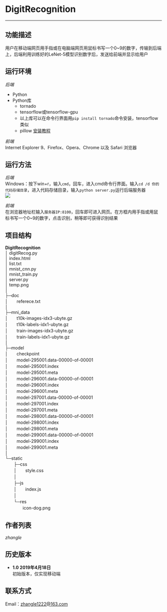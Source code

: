 # DigitRecognition
***
## 功能描述

用户在移动端网页用手指或在电脑端网页用鼠标书写一个0~9的数字，传输到后端上，后端利用训练好的LeNet-5模型识别数字后，发送给前端并显示给用户

## 运行环境

*后端*  
- Python
- Python库
  - tornado
  - tensorflow或tensorflow-gpu
  - 以上库可以在命令行界面用`pip install tornado`命令安装，tensorflow类似
  - pillow [安装教程](https://www.cnblogs.com/yuanzhoulvpi/p/9028713.html)

*前端*  
Internet Explorer 9、Firefox、Opera、Chrome 以及 Safari 浏览器

## 运行方法

*后端*  
Windows：按下win+r，输入`cmd`，回车，进入cmd命令行界面。输入`cd /d 你的代码存储目录`，进入代码存储目录，输入`python server.py`运行后端服务器  
![](https://ws1.sinaimg.cn/large/8d421749ly1g264u89wubj20di06gdfz.jpg)

*前端*  
在浏览器地址栏输入`服务器IP:8100`，回车即可进入网页。在方框内用手指或用鼠标书写一个0~9的数字，点击识别，稍等即可获得识别结果

## 项目结构

**DigitRecognition**  
│  digitRecog.py  
│  index.html  
│  list.txt  
│  mnist_cnn.py  
│  mnist_train.py  
│  server.py  
│  temp.png  
│  
├─doc  
│　　referece.txt  
│      
├─mni_data  
│　　t10k-images-idx3-ubyte.gz  
│　　t10k-labels-idx1-ubyte.gz  
│　　train-images-idx3-ubyte.gz  
│　　train-labels-idx1-ubyte.gz  
│      
├─model  
│　　checkpoint  
│　　model-295001.data-00000-of-00001  
│　　model-295001.index  
│　　model-295001.meta  
│　　model-296001.data-00000-of-00001  
│　　model-296001.index  
│　　model-296001.meta  
│　　model-297001.data-00000-of-00001  
│　　model-297001.index  
│　　model-297001.meta  
│　　model-298001.data-00000-of-00001  
│　　model-298001.index  
│　　model-298001.meta  
│　　model-299001.data-00000-of-00001  
│　　model-299001.index  
│　　model-299001.meta  
│      
└─static  
　　├─css   
　　│　　style.css  
　　│      
　　├─js  
　　│　　index.js  
　　│      
　　└─res  
　　　　icon-dog.png  
            
## 作者列表

*zhangle*

## 历史版本

- **1.0    2019年4月18日**  
  初始版本，仅实现移动端
  
## 联系方式

Email：zhangle1222@163.com
